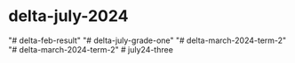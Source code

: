 # delta-july-2024
"# delta-feb-result" 
"# delta-july-grade-one" 
"# delta-march-2024-term-2" 
"# delta-march-2024-term-2" 
#   j u l y 2 4 - t h r e e  
 